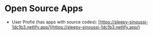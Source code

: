 # Open Source Apps

- User Profie (has apps with source codes): [https://sleepy-sinoussi-1dc1b3.netlify.app/](https://sleepy-sinoussi-1dc1b3.netlify.app/)
